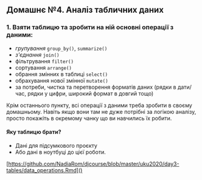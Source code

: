 ## Домашнє №4. Аналіз табличних даних  


### 1. Взяти таблицю та зробити на ній основні операції з даними:
- *групування* `group_by()`, `summarize()`
- *з'єднання* `join()`
- фільтрування `filter()`
- сортування `arrange()`
- обрання змінних в таблиці `select()`
- обрахування нової змінної `mutate()`
- за потреби, чистка та перетворення форматів даних (рядки в дати/час, рядки у цифри, широкий формат в довгий тощо)

Крім останнього пункту, всі операції з даними треба зробити в своєму домашньому. Навіть якщо вони там не дуже потрібні за логікою аналізу, просто покажіть в окремому чанку що ви навчились їх робити.

#### Яку таблицю брати?
* Дані для підсумкового проєкту
* Або дані в ноутбуці до цієї роботи.

[https://github.com/NadiaRom/djcourse/blob/master/uku2020/day3-tables/data_operations.Rmd]()


###


###


###


### 